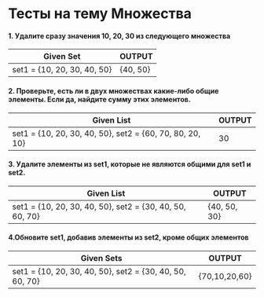 # Тесты на тему Множества

#### 1. Удалите сразу значения 10, 20, 30 из следующего множества


| Given Set | OUTPUT |
|   ---   |   ---  |
| set1 = {10, 20, 30, 40, 50} | {40, 50} |



#### 2. Проверьте, есть ли в двух множествах какие-либо общие элементы. Если да, найдите сумму этих элементов.


| Given List | OUTPUT |
|   ---   | --- |
| set1 = {10, 20, 30, 40, 50}, set2 = {60, 70, 80, 20, 10} | 30 |
                    

#### 3. Удалите элементы из set1, которые не являются общими для set1 и set2.


| Given List | OUTPUT |
|   ---   |   ---  |
| set1 = {10, 20, 30, 40, 50}, set2 = {30, 40, 50, 60, 70} | {40, 50, 30} |



#### 4.Обновите set1, добавив элементы из set2, кроме общих элементов


| Given Sets | OUTPUT |
|   ---   |   ---  |
| set1 = {10, 20, 30, 40, 50}, set2 = {30, 40, 50, 60, 70} | {70,10,20,60} |



